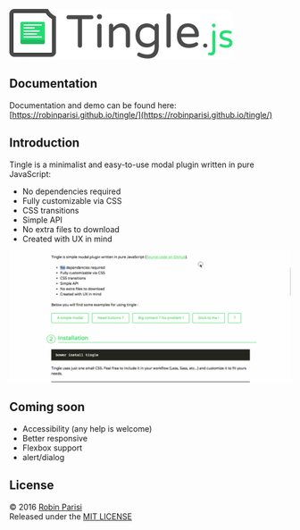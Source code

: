 
![Logo Tingle](logo.png)

## Documentation

Documentation and demo can be found here:
[https://robinparisi.github.io/tingle/](https://robinparisi.github.io/tingle/)

## Introduction

Tingle is a minimalist and easy-to-use modal plugin written in pure JavaScript:

* No dependencies required
* Fully customizable via CSS
* CSS transitions
* Simple API
* No extra files to download
* Created with UX in mind

![Demo Page screenshot](tingle.gif)

## Coming soon

* Accessibility (any help is welcome)
* Better responsive
* Flexbox support
* alert/dialog

## License

© 2016 [Robin Parisi](https://github.com/robinparisi)  
Released under the [MIT LICENSE](http://opensource.org/licenses/MIT)
